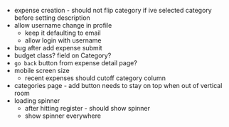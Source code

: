 - expense creation - should not flip category if ive selected category before setting description
- allow username change in profile
  - keep it defaulting to email
  - allow login with username
- bug after add expense submit
- budget class? field on Category?
- `go back` button from expense detail page?
- mobile screen size
  - recent expenses should cutoff category column
- categories page - add button needs to stay on top when out of vertical room
- loading spinner
  - after hitting register - should show spinner
  - show spinner everywhere
